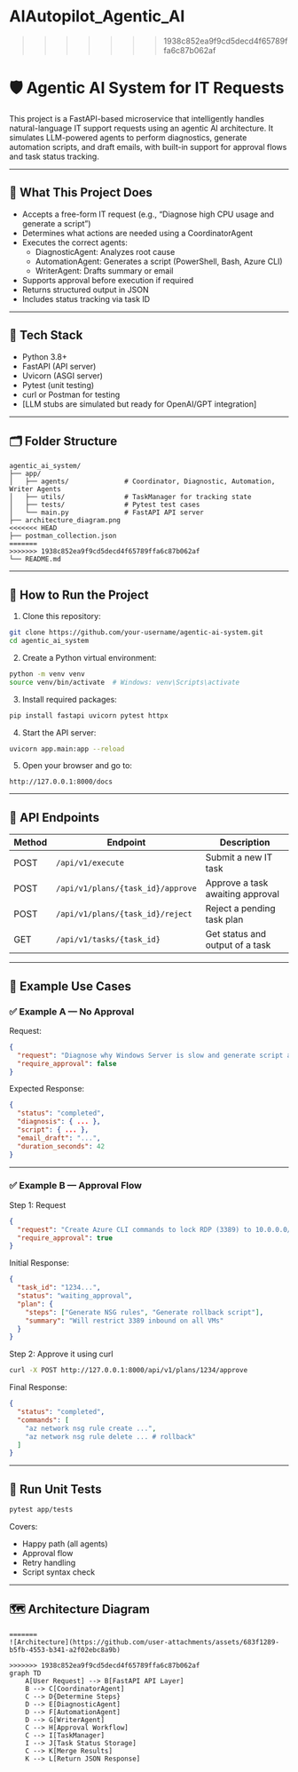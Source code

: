 
# AIAutopilot_Agentic_AI

>>>>>>> 1938c852ea9f9cd5decd4f65789ffa6c87b062af
# 🛡️ Agentic AI System for IT Requests

This project is a FastAPI-based microservice that intelligently handles natural-language IT support requests using an agentic AI architecture. It simulates LLM-powered agents to perform diagnostics, generate automation scripts, and draft emails, with built-in support for approval flows and task status tracking.

---

## 📌 What This Project Does

- Accepts a free-form IT request (e.g., “Diagnose high CPU usage and generate a script”)
- Determines what actions are needed using a CoordinatorAgent
- Executes the correct agents:
  - DiagnosticAgent: Analyzes root cause
  - AutomationAgent: Generates a script (PowerShell, Bash, Azure CLI)
  - WriterAgent: Drafts summary or email
- Supports approval before execution if required
- Returns structured output in JSON
- Includes status tracking via task ID

---

## 🧱 Tech Stack

- Python 3.8+
- FastAPI (API server)
- Uvicorn (ASGI server)
- Pytest (unit testing)
- curl or Postman for testing
- [LLM stubs are simulated but ready for OpenAI/GPT integration]

---

## 🗂️ Folder Structure

```
agentic_ai_system/
├── app/
│   ├── agents/              # Coordinator, Diagnostic, Automation, Writer Agents
│   ├── utils/               # TaskManager for tracking state
│   ├── tests/               # Pytest test cases
│   └── main.py              # FastAPI API server
├── architecture_diagram.png
<<<<<<< HEAD
├── postman_collection.json
=======
>>>>>>> 1938c852ea9f9cd5decd4f65789ffa6c87b062af
└── README.md
```

---

## 🚀 How to Run the Project

1. Clone this repository:
```bash
git clone https://github.com/your-username/agentic-ai-system.git
cd agentic_ai_system
```

2. Create a Python virtual environment:
```bash
python -m venv venv
source venv/bin/activate  # Windows: venv\Scripts\activate
```

3. Install required packages:
```bash
pip install fastapi uvicorn pytest httpx
```

4. Start the API server:
```bash
uvicorn app.main:app --reload
```

5. Open your browser and go to:
```
http://127.0.0.1:8000/docs
```

---

## 🔄 API Endpoints

| Method | Endpoint                            | Description                          |
|--------|-------------------------------------|--------------------------------------|
| POST   | `/api/v1/execute`                   | Submit a new IT task                 |
| POST   | `/api/v1/plans/{task_id}/approve`   | Approve a task awaiting approval     |
| POST   | `/api/v1/plans/{task_id}/reject`    | Reject a pending task plan           |
| GET    | `/api/v1/tasks/{task_id}`           | Get status and output of a task      |

---

## 🧪 Example Use Cases

### ✅ Example A — No Approval
Request:
```json
{
  "request": "Diagnose why Windows Server is slow and generate script and email",
  "require_approval": false
}
```
Expected Response:
```json
{
  "status": "completed",
  "diagnosis": { ... },
  "script": { ... },
  "email_draft": "...",
  "duration_seconds": 42
}
```

---

### ✅ Example B — Approval Flow
Step 1: Request
```json
{
  "request": "Create Azure CLI commands to lock RDP (3389) to 10.0.0.0/24 on all prod VMs",
  "require_approval": true
}
```
Initial Response:
```json
{
  "task_id": "1234...",
  "status": "waiting_approval",
  "plan": {
    "steps": ["Generate NSG rules", "Generate rollback script"],
    "summary": "Will restrict 3389 inbound on all VMs"
  }
}
```

Step 2: Approve it using curl
```bash
curl -X POST http://127.0.0.1:8000/api/v1/plans/1234/approve
```

Final Response:
```json
{
  "status": "completed",
  "commands": [
    "az network nsg rule create ...",
    "az network nsg rule delete ... # rollback"
  ]
}
```

---

## 🧪 Run Unit Tests

```bash
pytest app/tests
```

Covers:
- Happy path (all agents)
- Approval flow
- Retry handling
- Script syntax check

---

## 🗺️ Architecture Diagram


```
=======
![Architecture](https://github.com/user-attachments/assets/683f1289-b5fb-4553-b341-a2f02ebc8a9b)

>>>>>>> 1938c852ea9f9cd5decd4f65789ffa6c87b062af
graph TD
    A[User Request] --> B[FastAPI API Layer]
    B --> C[CoordinatorAgent]
    C --> D{Determine Steps}
    D --> E[DiagnosticAgent]
    D --> F[AutomationAgent]
    D --> G[WriterAgent]
    C --> H[Approval Workflow]
    C --> I[TaskManager]
    I --> J[Task Status Storage]
    C --> K[Merge Results]
    K --> L[Return JSON Response]
```

